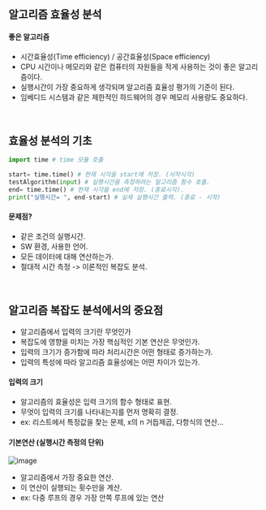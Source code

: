 ## 알고리즘 효율성 분석
#### 좋은 알고리즘
- 시간효율성(Time efficiency) / 공간효율성(Space efficiency)
- CPU 시간이나 메모리와 같은 컴퓨터의 자원들을 적게 사용하는 것이 좋은 알고리즘이다.
- 실행시간이 가장 중요하게 생각되며 알고리즘 효율성 평가의 기준이 된다.
- 임베디드 시스템과 같은 제한적인 하드웨어의 경우 메모리 사용량도 중요하다.

<br>

## 효율성 분석의 기초
```python
import time # time 모듈 호출

start= time.time() # 현재 시각을 start에 저장. (시작시각)
testAlgorithm(input) # 실행시간을 측정하려는 알고리즘 함수 호출.
end= time.time() # 현재 시각을 end에 저장. (종료시각).
print("실행시간= ", end-start) # 실제 실행시간 출력. (종료 - 시작)
```
#### 문제점?
- 같은 조건의 실행시간.
- SW 환경, 사용한 언어.
- 모든 데이터에 대해 연산하는가.
- 절대적 시간 측정 -> 이론적인 복잡도 분석.

<br>

## 알고리즘 복잡도 분석에서의 중요점
- 알고리즘에서 입력의 크기란 무엇인가
- 복잡도에 영향을 미치는 가장 핵심적인 기본 연산은 무엇인가.
- 입력의 크기가 증가함에 따라 처리시간은 어떤 형태로 증가하는가.
- 입력의 특성에 따라 알고리즘 효율성에는 어떤 차이가 있는가.

#### 입력의 크기
- 알고리즘의 효율성은 입력 크기의 함수 형태로 표현.
- 무엇이 입력의 크기를 나타내는지를 먼저 명확히 결정.
- ex: 리스트에서 특정값을 찾는 문제, x의 n 거듭제곱, 다항식의 연산...

#### 기본연산 (실행시간 측정의 단위)
![image](https://user-images.githubusercontent.com/79950504/189780603-887c4739-1ffb-40ff-a577-65c0bec25895.png)  
- 알고리즘에서 가장 중요한 연산.
- 이 연산이 실행되는 횟수만을 계산.
- ex: 다중 루프의 경우 가장 안쪽 루프에 있는 연산


